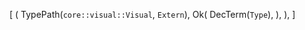 [
    (
        TypePath(`core::visual::Visual`, `Extern`),
        Ok(
            DecTerm(`Type`),
        ),
    ),
]